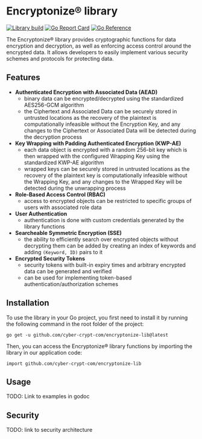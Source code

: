 # Encryptonize&reg; library
[![Library build](https://github.com/cyber-crypt-com/encryptonize-lib/actions/workflows/build.yaml/badge.svg)](https://github.com/cyber-crypt-com/encryptonize-lib/actions/workflows/build.yaml)
[![Go Report Card](https://goreportcard.com/badge/github.com/cyber-crypt-com/encryptonize-lib)](https://goreportcard.com/report/github.com/cyber-crypt-com/encryptonize-lib)
[![Go Reference](https://pkg.go.dev/badge/github.com/cyber-crypt-com/encryptonize-lib)](https://pkg.go.dev/github.com/cyber-crypt-com/encryptonize-lib)

The Encryptonize&reg; library provides cryptographic functions for data encryption and decryption, as well as enforcing access control around the encrypted data. It allows developers to easily implement various security schemes and protocols for protecting data.

## Features
- **Authenticated Encryption with Associated Data (AEAD)**
    - binary data can be encrypted/decrypted using the standardized AES256-GCM algorithm
    - the Ciphertext and Associated Data can be securely stored in untrusted locations as the recovery of the plaintext is computationally infeasible without the Encryption Key, and any changes to the Ciphertext or Associated Data will be detected during the decryption process
- **Key Wrapping with Padding Authenticated Encryption (KWP-AE)**
    - each data object is encrypted with a random 256-bit key which is then wrapped with the configured Wrapping Key using the standardized KWP-AE algorithm
    - wrapped keys can be securely stored in untrusted locations as the recovery of the plaintext key is computationally infeasible without the Wrapping Key, and any changes to the Wrapped Key will be detected during the unwrapping process
- **Role-Based Access Control (RBAC)**
    - access to encrypted objects can be restricted to specific groups of users with associated role data
- **User Authentication**
    - authentication is done with custom credentials generated by the library functions
- **Searcheable Symmetric Encryption (SSE)**
    - the ability to efficiently search over encrypted objects without decrypting them can be added by creating an index of keywords and adding `(Keyword, ID)` pairs to it
- **Encrypted Security Tokens**
    - security tokens with built-in expiry times and arbitrary encrypted data can be generated and verified
    - can be used for implementing token-based authentication/authorization schemes

## Installation
To use the library in your Go project, you first need to install it by running the following command in the root folder of the project:
```
go get -u github.com/cyber-crypt-com/encryptonize-lib@latest
```

Then, you can access the Encryptonize&reg; library functions by importing the library in our application code:
```
import github.com/cyber-crypt-com/encryptonize-lib
```

## Usage
TODO: Link to examples in godoc

## Security
TODO: link to security architecture
